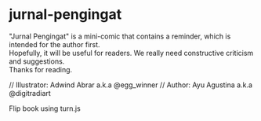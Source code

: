 # jurnal-pengingat
"Jurnal Pengingat" is a mini-comic that contains a reminder, which is intended for the author first.  
Hopefully, it will be useful for readers. We really need constructive criticism and suggestions.  
Thanks for reading.  

// Illustrator: Adwind Abrar a.k.a @egg_winner
// Author: Ayu Agustina a.k.a @digitradiart


Flip book using turn.js
